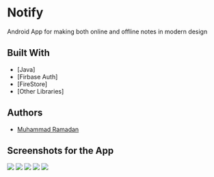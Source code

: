 # Notify
 Android App for making both online and offline notes in modern design


## Built With

* [Java]
* [Firbase Auth]
* [FireStore]
* [Other Libraries]


## Authors

* [Muhammad Ramadan](https://www.linkedin.com/in/m7mdramadandx/)

## Screenshots for the App

![](Gif/splash.png)
![](Gif/signup.png)
![](Gif/HomeView.png)
![](Gif/update.png)
![](Gif/delete.png)

